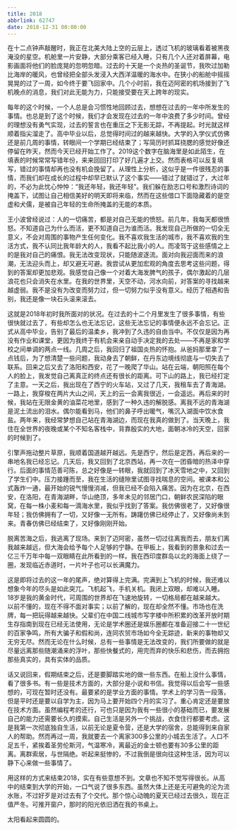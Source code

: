```yaml
---
title: 2018
abbrlink: 62747
date: 2018-12-31 00:00:00
---
```

在十二点钟声敲醒时，我正在北美大陆上空的云层上，透过飞机的玻璃看着被黑夜淹没的星空。机舱里一片安静，大部分乘客已经入睡，只有几个人还对着屏幕，电影画面将他们的脸庞晃的忽明忽暗。过去的十天是一个炎热的圣诞节，我吹过加勒比海岸的暖风，也曾经把全部头发浸入大西洋温暖的海水中。在狭小的船舱中摇摇晃晃的过了一周，如今终于要飞回家中。几个小时前，我在迈阿密的机场接到了飞机晚点的消息，我们对此无能为力，只能接受要在天上跨年的现实。

每年的这个时候，一个人总是会习惯性地回顾过去，想想在过去的一年中所发生的事情。也总是到了这个时候，我们才会发现在过去的一年中浪费了多少时间。曾经的理想没有勇气实现，过去的誓言也在重压之下无影无踪，不再提起。时光就这样顺着指尖溜走了。高中毕业以后，总觉得时间过的越来越快。大学的入学仪式仿佛还是前几周的事情，转眼间一个学期已经结束了；写简历时抓耳挠腮的感觉好像还停留在昨天，然而今天已经开始工作了。2019这个数字在脑海里是如此陌生，在填表的时候常常写错年份，来来回回打印了好几遍才上交。然而表格可以反复填写，错过的事情却再也没有机会挽留了。从理性上分析，这似乎是一件很残忍的事情，而我们却在成长的过程中却早已默认了这个事实——错过了就错过了，大过年的，不必为此忧心忡忡：“我还年轻，我还年轻”。我们躲在励志口号和激烈诗词的掩盖下，试图让自己相信美好的明天即将来临，然而在这些借口下面隐藏着的是空虚和犬儒，是被自己年轻的生命所掩盖的无能的本质。

王小波曾经说过：人的一切痛苦，都是对自己无能的愤怒。前几年，我每天都很愤怒。不知道自己为什么而活，更不知道自己为谁而活。我发现自己所做的一切全无意义，不会对周围的事物产生任何变化。我不喜欢我生活的城市，我不喜欢我的生活方式，我不认同比我年龄大的人，我看不起比我小的人。而凌驾于这些感情之上的是我对自己的痛恨。我无法改变现状，只能随波逐流。面对向我迎面而来的浪潮，无法迎头而上，却又避无可避。我尝试从更加宏观的角度去思考这些问题，得到的答案却更加悲观。我感觉自己像一个对着大海发脾气的孩子，偶尔激起的几层浪花也只会消失在水里。在我的世界里，天空不动，河水向前，对答案的寻找越来越虚弱。我不是没有为改变而努力过，但一切努力似乎没有意义。经历了相遇和告别，我还是像一块石头滚来滚去。

这就是2018年初时我所面对的状况。在过去的十二个月里发生了很多事情，有些很快就过去了，有些却怎么也无法忘记，这些无法忘记的事情便永远不会忘记。正式从高中毕业，告别了最后的温柔乡，我冲到了久违的自由当中。不仅仅是因为再没有作业和课堂，更因为我终于有机会来亲自动手决定我的去处——不再是家和学校之间单调的两点一线。几周之后，我回归了祖国炎热的怀抱。从爸妈那里拿了一点钱后，为了想清楚一些问题，我动身去了朝鲜，在丹东边境线彻底与一切失去了联系。回来之后又去了洛阳和西安，花了一晚爬了华山。站在云端，朝阳照在每个人的脸上，我发觉自己离真正的终点还有很长的距离。可下山的路上，我已经打定了主意。一天之后，我出现在了西宁的火车站，又过了几天，我租车去了青海湖。一路上，我穿梭在两片大山之间，天上的云一会离我很近，一会遥远。再后来的时候，我站在无限金黄的油菜花地里，感到了一种久违的解脱感。离我不远的青海湖是泥土流出的泪水。偶尔能看到马，他们的鼻子呼出暖气，嘴沉入湖面中饮水食盐。两年来，我经常梦想自己站在青海湖边，而现在我真的做到了。当天晚上，我住在全世界的夜晚或某个不知名客栈中，背靠殷实的大地，面朝冰冷的天空，回家的时候到了。

引擎声拖动整片草原，我顺着国道越开越远。先是西宁，然后是定西，再后来的一串地名我已经忘记。几天后，我又回到了北京西站，再一次在一团昏暗的热泽中穿行。后面的事情范善可陈，总之好像是一转眼，我就回到了冰天雪地之中，又回到了学生们中。压力接踵而至，我在生活的缝隙里试图寻找喘息的空间。被课本和公式轰炸一通，最开始的锐气慢慢消减，但我已经不会陷入痛苦。因为在北京，在西安，在洛阳，在青海湖畔，华山绝顶，多年未见的邻居门口，朝鲜农民深陷的眼窝，在每一株小麦和每一滴海水里，我似乎找到了答案。我仿佛很老了，又好像很年轻；我仿佛拥有了一切，又好像一无所有。踌躇仿佛已经停止了，又好像尚未到来。青春仿佛已经结束了，又好像刚刚开始。

脱离苦海之后，我逃离了现场。来到了迈阿密，虽然一切过往离我而去，朋友们离我越来越远，但大海会给予每个人足够的宁静。在甲板上，我看到的景象和过去一亿三千万年中每一双眼睛在此所看到的一样。我在西印度群岛以北的海面上绕了一圈，发现临近赤道时，一片叶子也可以长满魔力。

这是即将过去的这一年的尾声，绝对算得上完满。完满到上飞机的时候，我还难以想象今年的尽头是如此突兀。飞机起飞，手机关机。我闭上双眼，却难以入睡。18岁是我的黄金时代，可周围的世界却在飞速地旋转，一切格局都在越来越大。以前不懂的，现在不得不面对事实；以前了解的，现在却全然不懂。市场也在洗牌，每一把玩得越来越快。父辈们在中国二线城市写字楼中所积累的改革开放时期生存指南到现在已经无法使用，无论是学术圈还是娱乐圈都在准备迎接二十一世纪的百家争鸣，所有大骗子和假和尚，连同农贸市场如今全无踪迹，新来的事物却又无穷无尽。然而无论在什么时候，总有一些事情是无法改变的，我们所要做的就是尽量远离那些随潮涌来的浮叶，那些快餐式的，用完而弃的快乐和悲伤，而去拥抱那些真实的，具有实体的品质。

话又说回来，假期结束之后，还是要脚踏实地的做一些东西。在船上没什么事情，看了很多书。有一些是技术方面的，大部分是小说和书信。我觉得以后会写一些感想的，可现在暂时还没有。最要紧的是学业方面的事情。学术上的学习告一段落，但是平时还是要以自学为主，因为马上要开始四个月的实习了。重心肯定还是要放在技术方面。虽然编程考的还行，可也只是因为我有一些很小的基础而已，要发展自己的能力还需要长久的摸索。自己生活是另外一个挑战，衣食住行都要考虑。这是我第一次彻底独自生活，以前无论是夏令营，还是大学的宿舍，总能得到来自家人的帮助。然而再过一周，我就要去一个离家300多公里的小城去生活了。人口不足五千，紧挨着圣劳伦斯河，气温寒冷，离最近的金士顿也要有30多公里的距离。离群索居，与世隔绝。听起来挺惨的，不过我倒是很向往这种生活，因为可以静下心来做一些事情了。

用这样的方式来结束2018，实在有些意想不到。文章也不知不觉写得很长。从高中的结束到大学的开始，一口气说了很多东西。虽然大体上还是无可避免的沦为流水账，不过好歹是对过去有了个交代。那个惊心动魄的夏天已经过去很久，现在正值严冬。可推开窗户，那时的阳光依旧洒在我的书桌上。

太阳看起来圆圆的。